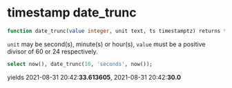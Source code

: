 # timestamp date_trunc  
```sql
function date_trunc(value integer, unit text, ts timestamptz) returns timestamptz
```
`unit` may be second(s), minute(s) or hour(s), `value` must be a positive divisor of 60 or 24 respectively.
```sql
select now(), date_trunc(10, 'seconds', now());
```
yields 2021-08-31 20:42:**33.613605**, 2021-08-31 20:42:**30.0**

